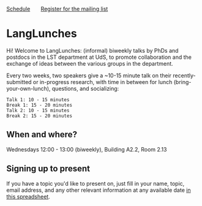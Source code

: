 [Schedule](https://unisaarlandde-my.sharepoint.com/:x:/g/personal/dapo007_uni-saarland_de/EWyz7u5z97dBuriO1U2Lt98BzAxUuZmYF12YV5dqMOzvKg?e=ilmHgO)&emsp;&emsp;[Register for the mailing list](https://docs.google.com/forms/d/e/1FAIpQLScuVIskcUiXhDBV5XwT_KAQIO0OMFVZHKOC2ubPMFnkTW9DdA/viewform?usp=sharing)

# LangLunches

Hi! Welcome to LangLunches: (informal) biweekly talks by PhDs and postdocs in the LST department at UdS, to promote collaboration and the exchange of ideas between the various groups in the department. 

Every two weeks, two speakers give a ~10-15 minute talk on their recently-submitted or in-progress research, with time in between for lunch (bring-your-own-lunch), questions, and socializing:

```
Talk 1: 10 - 15 minutes
Break 1: 15 - 20 minutes
Talk 2: 10 - 15 minutes
Break 2: 15 - 20 minutes
```

## When and where?

Wednesdays 12:00 - 13:00 (biweekly), Building A2.2, Room 2.13

## Signing up to present

If you have a topic you'd like to present on, just fill in your name, topic, email address, and any other relevant information at any available date [in this spreadsheet](https://unisaarlandde-my.sharepoint.com/:x:/g/personal/dapo007_uni-saarland_de/EWyz7u5z97dBuriO1U2Lt98BzAxUuZmYF12YV5dqMOzvKg?e=ilmHgO).
